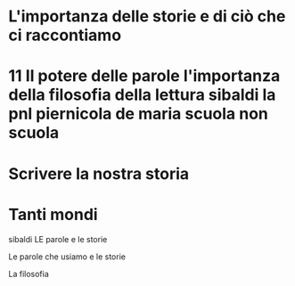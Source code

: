 # L'importanza delle storie e di ciò che ci raccontiamo

# 11 Il potere delle parole l'importanza della filosofia della lettura sibaldi la pnl piernicola de maria scuola non scuola


# Scrivere la nostra storia


# Tanti mondi
sibaldi LE parole e le storie 

Le parole che usiamo e le storie

La filosofia
<!--stackedit_data:
eyJoaXN0b3J5IjpbMTc2NzkyMzU0OV19
--> 